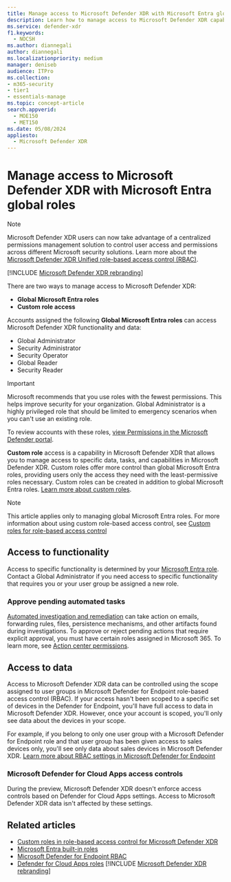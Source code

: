 ```yaml
---
title: Manage access to Microsoft Defender XDR with Microsoft Entra global roles
description: Learn how to manage access to Microsoft Defender XDR capabilities with Microsoft Entra global roles.
ms.service: defender-xdr
f1.keywords: 
  - NOCSH
ms.author: diannegali
author: diannegali
ms.localizationpriority: medium
manager: deniseb
audience: ITPro
ms.collection: 
- m365-security
- tier1
- essentials-manage
ms.topic: concept-article
search.appverid: 
  - MOE150
  - MET150
ms.date: 05/08/2024
appliesto:
  - Microsoft Defender XDR
---
```


# Manage access to Microsoft Defender XDR with Microsoft Entra global roles

> [!NOTE]
> Microsoft Defender XDR users can now take advantage of a centralized permissions management solution to control user access and permissions across different Microsoft security solutions. Learn more about the [Microsoft Defender XDR Unified role-based access control (RBAC)](manage-rbac.md).

[!INCLUDE [Microsoft Defender XDR rebranding](../includes/microsoft-defender.md)]

There are two ways to manage access to Microsoft Defender XDR:

- **Global Microsoft Entra roles**
- **Custom role access**

Accounts assigned the following **Global Microsoft Entra roles** can access Microsoft Defender XDR functionality and data:

- Global Administrator
- Security Administrator
- Security Operator
- Global Reader
- Security Reader

> [!IMPORTANT]
> Microsoft recommends that you use roles with the fewest permissions. This helps improve security for your organization. Global Administrator is a highly privileged role that should be limited to emergency scenarios when you can't use an existing role.

To review accounts with these roles, [view Permissions in the Microsoft Defender portal](https://security.microsoft.com/permissions).

**Custom role** access is a capability in Microsoft Defender XDR that allows you to manage access to specific data, tasks, and capabilities in Microsoft Defender XDR. Custom roles offer more control than global Microsoft Entra roles, providing users only the access they need with the least-permissive roles necessary.  Custom roles can be created in addition to global Microsoft Entra roles. [Learn more about custom roles](custom-roles.md).

> [!NOTE]
> This article applies only to managing global Microsoft Entra roles. For more information about using custom role-based access control, see [Custom roles for role-based access control](custom-roles.md)

## Access to functionality

Access to specific functionality is determined by your [Microsoft Entra role](/azure/active-directory/roles/permissions-reference). Contact a Global Administrator if you need access to specific functionality that requires you or your user group be assigned a new role.

### Approve pending automated tasks

[Automated investigation and remediation](m365d-autoir-actions.md) can take action on emails, forwarding rules, files, persistence mechanisms, and other artifacts found during investigations. To approve or reject pending actions that require explicit approval, you must have certain roles assigned in Microsoft 365. To learn more, see [Action center permissions](m365d-action-center.md#required-permissions-for-action-center-tasks).

## Access to data

Access to Microsoft Defender XDR data can be controlled using the scope assigned to user groups in Microsoft Defender for Endpoint role-based access control (RBAC). If your access hasn't been scoped to a specific set of devices in the Defender for Endpoint, you'll have full access to data in Microsoft Defender XDR. However, once your account is scoped, you'll only see data about the devices in your scope.

For example, if you belong to only one user group with a Microsoft Defender for Endpoint role and that user group has been given access to sales devices only, you'll see only data about sales devices in Microsoft Defender XDR. [Learn more about RBAC settings in Microsoft Defender for Endpoint](/windows/security/threat-protection/microsoft-defender-atp/rbac)

### Microsoft Defender for Cloud Apps access controls

During the preview, Microsoft Defender XDR doesn't enforce access controls based on  Defender for Cloud Apps settings. Access to Microsoft Defender XDR data isn't affected by these settings.

## Related articles

- [Custom roles in role-based access control for Microsoft Defender XDR](custom-roles.md)
- [Microsoft Entra built-in roles](/azure/active-directory/roles/permissions-reference)
- [Microsoft Defender for Endpoint RBAC](/windows/security/threat-protection/microsoft-defender-atp/rbac)
- [Defender for Cloud Apps roles](/cloud-app-security/manage-admins)
[!INCLUDE [Microsoft Defender XDR rebranding](../includes/defender-m3d-techcommunity.md)]
